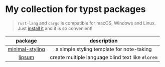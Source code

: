 # My collection for typst packages

> `rust-lang` and `cargo` is compatible for macOS, Windows and Linux. Just [install it](https://www.rust-lang.org/learn/get-started) and it is so convenient!

| package | description |
|:--:|:--:|
| [minimal-styling](./packages/minimal-styling/README.md) | a simple styling template for note-taking |
| [lipsum](./packages/lipsum/README.md) | create multiple language blind text like `#lorem` |
